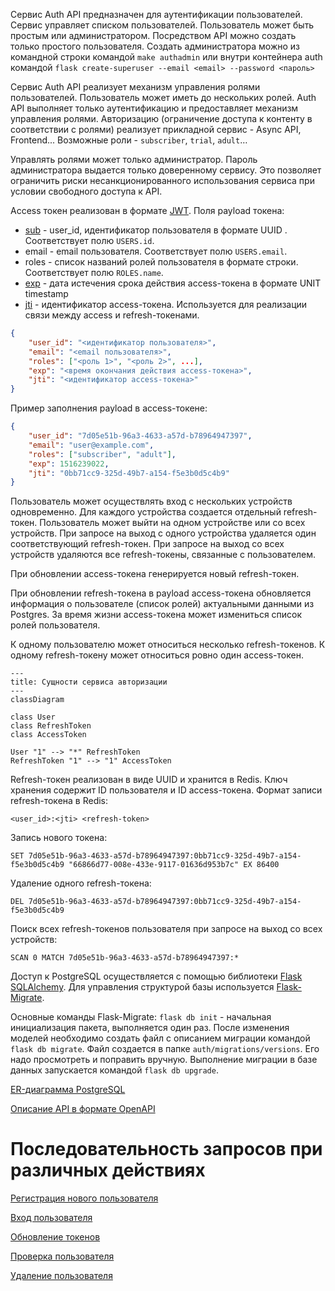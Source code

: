 Сервис Auth API предназначен для аутентификации пользователей. Сервис управляет списком пользователей. Пользователь может быть простым или администратором. Посредством API можно создать только простого пользователя. Создать администратора можно из командной строки командой
`make authadmin` или внутри контейнера auth командой
`flask create-superuser --email <email> --password <пароль>`

Сервис Auth API реализует механизм управления ролями пользователей. Пользователь может иметь до нескольких ролей. Auth API выполняет только аутентификацию и предоставляет механизм управления ролями. Авторизацию (ограничение доступа к контенту в соответствии с ролями) реализует прикладной сервис - Async API, Frontend... Возможные роли - `subscriber`, `trial`, `adult`…

Управлять ролями может только администратор. Пароль администратора выдается только доверенному сервису. Это позволяет ограничить риски несанкционированного использования сервиса при условии свободного доступа к API.

Access токен реализован в формате [JWT](https://datatracker.ietf.org/doc/html/rfc7519).
Поля payload токена:
- [sub](https://datatracker.ietf.org/doc/html/rfc7519#section-4.1.2) - user_id, идентификатор пользователя в формате UUID . Соответствует полю `USERS.id`.
- email - email пользователя. Соответствует полю `USERS.email`.
- roles - список названий ролей пользователя в формате строки. Соответствует полю `ROLES.name`.
- [exp](https://datatracker.ietf.org/doc/html/rfc7519#section-4.1.4) - дата истечения срока действия access-токена в формате UNIT timestamp
- [jti](https://datatracker.ietf.org/doc/html/rfc7519#section-4.1.7) - идентификатор access-токена. Используется для реализации связи между access и refresh-токенами.
```json
{
    "user_id": "<идентификатор пользователя>",
    "email": "<email пользователя>",
    "roles": ["<роль 1>", "<роль 2>", ...],
    "exp": "<время окончания действия access-токена>",
    "jti": "<идентификатор access-токена>"
}
```

Пример заполнения payload в access-токене:
```json
{
    "user_id": "7d05e51b-96a3-4633-a57d-b78964947397",
    "email": "user@example.com",
    "roles": ["subscriber", "adult"],
    "exp": 1516239022,
    "jti": "0bb71cc9-325d-49b7-a154-f5e3b0d5c4b9"
}
```

Пользователь может осуществлять вход с нескольких устройств одновременно. Для каждого устройства
создается отдельный refresh-токен. Пользователь может выйти на одном устройстве или со всех устройств. При запросе на выход с одного устройства удаляется один соответствующий refresh-токен. При запросе на выход со всех устройств удаляются все refresh-токены, связанные с пользователем.

При обновлении access-токена генерируется новый refresh-токен.

При обновлении refresh-токена в payload access-токена обновляется информация о пользователе (список ролей) актуальными данными из Postgres. За время жизни access-токена может измениться список ролей пользователя.

К одному пользователю может относиться несколько refresh-токенов. К одному refresh-токену может относиться ровно один access-токен.
```mermaid
---
title: Сущности сервиса авторизации
---
classDiagram

class User
class RefreshToken
class AccessToken

User "1" --> "*" RefreshToken
RefreshToken "1" --> "1" AccessToken
```

Refresh-токен реализован в виде UUID и хранится в Redis. Ключ хранения содержит ID пользователя и ID access-токена. Формат записи refresh-токена в Redis:
```
<user_id>:<jti> <refresh-token>
```

Запись нового токена:
```
SET 7d05e51b-96a3-4633-a57d-b78964947397:0bb71cc9-325d-49b7-a154-f5e3b0d5c4b9 "66866d77-008e-433e-9117-01636d953b7c" EX 86400
```

Удаление одного refresh-токена:
```
DEL 7d05e51b-96a3-4633-a57d-b78964947397:0bb71cc9-325d-49b7-a154-f5e3b0d5c4b9
```

Поиск всех refresh-токенов пользователя при запросе на выход со всех устройств:
```
SCAN 0 MATCH 7d05e51b-96a3-4633-a57d-b78964947397:*
```

Доступ к PostgreSQL осуществляется с помощью библиотеки [Flask SQLAlchemy](https://flask-sqlalchemy.palletsprojects.com/en/3.0.x/). Для управления структурой базы используется [Flask-Migrate](https://flask-migrate.readthedocs.io/en/latest/).

Основные команды Flask-Migrate:
`flask db init` - начальная инициализация пакета, выполняется один раз.
После изменения моделей необходимо создать файл с описанием миграции командой `flask db migrate`.
Файл создается в папке `auth/migrations/versions`. Его надо просмотреть и поправить вручную. Выполнение миграции в базе данных запускается командой `flask db upgrade`.

[ER-диаграмма PostgreSQL](auth-er-diagram.md)

[Описание API в формате OpenAPI](auth-openapi.yaml)

# Последовательность запросов при различных действиях

[Регистрация нового пользователя](sd-signup.md)

[Вход пользователя](sd-login.md)

[Обновление токенов](sd-refresh.md)

[Проверка пользователя](sd-check.md)

[Удаление пользователя](sd-delete.md)
